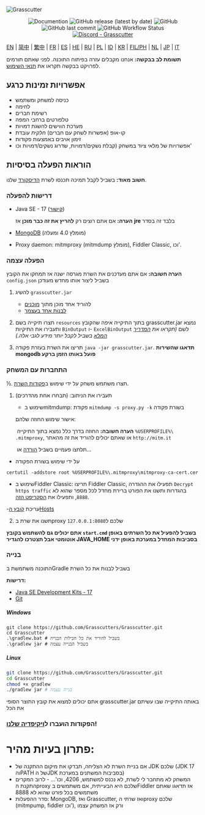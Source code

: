 ![Grasscutter](https://socialify.git.ci/Grasscutters/Grasscutter/image?description=1&forks=1&issues=1&language=1&logo=https%3A%2F%2Fs2.loli.net%2F2022%2F04%2F25%2FxOiJn7lCdcT5Mw1.png&name=1&owner=1&pulls=1&stargazers=1&theme=Light)
<div align="center"><img alt="Documention" src="https://img.shields.io/badge/Wiki-Grasscutter-blue?style=for-the-badge&link=https://github.com/Grasscutters/Grasscutter/wiki&link=https://github.com/Grasscutters/Grasscutter/wiki"> <img alt="GitHub release (latest by date)" src="https://img.shields.io/github/v/release/Grasscutters/Grasscutter?logo=java&style=for-the-badge"> <img alt="GitHub" src="https://img.shields.io/github/license/Grasscutters/Grasscutter?style=for-the-badge"> <img alt="GitHub last commit" src="https://img.shields.io/github/last-commit/Grasscutters/Grasscutter?style=for-the-badge"> <img alt="GitHub Workflow Status" src="https://img.shields.io/github/workflow/status/Grasscutters/Grasscutter/Build?logo=github&style=for-the-badge"></div>

<div align="center"><a href="https://discord.gg/T5vZU6UyeG"><img alt="Discord - Grasscutter" src="https://img.shields.io/discord/965284035985305680?label=Discord&logo=discord&style=for-the-badge"></a></div>

[EN](README.md) | [简中](README_zh-CN.md) | [繁中](README_zh-TW.md) | [FR](README_fr-FR.md) | [ES](README_es-ES.md) | [HE](README_HE.md) | [RU](README_ru-RU.md) | [PL](README_pl-PL.md) | [ID](README_id-ID.md) | [KR](README_ko-KR.md) | [FIL/PH](README_fil-PH.md) | [NL](README_NL.md) | [JP](README_ja-JP.md) | [IT](README_it-IT.md)

**תשומת לב בבקשה:** אנחנו מקבלים עזרה בפיתוח התוכנה. לפני שאתם תורמים לפרויקט בבקשה תקראו את [תנאי השימוש](https://github.com/Grasscutters/Grasscutter/blob/stable/CONTRIBUTING.md).

## אפשרויות זמינות כרגע

* כניסה למשחק ומשתמש
* לחימה
* רשימת חברים
* טלפורטים ברחבי המפה
* מערכת הווישים להשגת דמויות
* קו-אופ (אפשרות לשחק עם חברים) *חלקית* עובדת
* זימון אויבים באמצעות פקודות
* אפשרויות של מלאי ציוד במשחק (קבלת נשקים/דמויות, שדרוג נשקים/דמויות וכו'

## הוראות הפעלה בסיסיות

**חשוב מאוד:** בשביל לקבל תמיכה תכנסו לשרת [הדיסקורד](https://discord.gg/T5vZU6UyeG) שלנו.

### דרישות להפעלה

* Java SE - 17 ([קישור](https://www.oracle.com/java/technologies/javase/jdk17-archive-downloads.html))

  **הערה:** אם אתם רוצים רק **להריץ את זה כבר מוכן** אז **jre** בלבד זה בסדר

* [MongoDB](https://www.mongodb.com/try/download/community) (מומלץ 4.0 ומעלה)

* Proxy daemon: mitmproxy (mitmdump מומלץ), Fiddler Classic, וכו'.

### הפעלה עצמה

**הערה חשובה:** אם אתם מעדכנים את השרת מגרסה ישנה אז תמחקו את הקובץ `config.json` בשביל ליצור אותו מחדש מעודכן

1. להשיג `grasscutter.jar`
   - להוריד אחד מוכן מתוך [מוכנים](https://github.com/Grasscutters/Grasscutter/suites/6895963598/artifacts/267483297)
   - [לבנות אחד בעצמך](#בנייה)

2. תצרו תיקייה בשם `resources` בתוך התיקייה איפה שהקובץ grasscutter.jar נמצא ותעבירו את התיקיות `BinOutput` ו- `ExcelBinOutput` לשם *(תקראו את [המדריך המלא](https://github.com/Grasscutters/Grasscutter/wiki) בשביל לקבל יותר מידע לגבי אלה.)*

3. תריצו את השרת בעזרת פקודה `java -jar grasscutter.jar`. **תדאגו שהשירות mongodb פועל באותו הזמן ברקע**


### התחברות עם המשחק

½. תצרו משתמש משחק על ידי שימוש ב[פקודות השרת](https://github.com/Grasscutters/Grasscutter/wiki/Commands#targeting).

1. תעבירו את הניתוב: (תבחרו אחת מהדרכים)
    - שימוש בmitmdump: פקודת `mitmdump -s proxy.py -k` בשורת פקודה

    אישור שימוש החוזה שלהם:

   ​ **הערה חשובה:** החוזה בדרך כלל נמצא בתוך התיקייה `%USERPROFILE%\ .mitmproxy`, או שאתם יכולים להוריד את זה מהאתר `http://mitm.it`

   ​ תלחצו פעמיים בשביל [הורדה](https://docs.microsoft.com/en-us/skype-sdk/sdn/articles/installing-the-trusted-root-certificate#installing-a-trusted-root-certificate) או...

- על ידי שימוש בשורת הפקודה
```shell
certutil -addstore root %USERPROFILE%\.mitmproxy\mitmproxy-ca-cert.cer
```
  - שימוש בFiddler Classic: תריצו Fiddler Classic, תפעילו את ההגדרה `Decrypt https traffic` בהגדרות ותשנו את הפורט ברירת מחדל לכל מספר שהוא לא `8888`, ותפעילו את [הסקריפט הזה](https://github.lunatic.moe/fiddlerscript).



   -עריכת [קובץ הHosts](https://github.com/Grasscutters/Grasscutter/wiki/Running#traffic-route-map)

2. תשנו את שרת בproxy שלכם ל`127.0.0.1:8080`

**אתם יכולים גם להשתמש בקובץ `start.cmd` בשביל להפעיל את כל השרתים באופן אוטומטי אבל תצטרכו להגדיר JAVA_HOME בסביבות המחדל במערכת באופן ידני**


### בנייה
התוכנה משתמשת בGradle בשביל לבנות את כל השרת


**דרישות:**


- [Java SE Development Kits - 17](https://www.oracle.com/java/technologies/javase/jdk17-archive-downloads.html)
- [Git](https://git-scm.com/downloads)

##### Windows

```shell
git clone https://github.com/Grasscutters/Grasscutter.git
cd Grasscutter
.\gradlew.bat # בשביל להוריד את כל חבילות הבנייה
.\gradlew jar # בשביל הבנייה עצמה
```

##### Linux

```bash
git clone https://github.com/Grasscutters/Grasscutter.git
cd Grasscutter
chmod +x gradlew
./gradlew jar # בנייה עצמה
```

אתם יכולים למצוא את קובץ התוצר הסופי grasscutter.jar באותה התיקייה שבו עשיתם את הכל

### הפקודות הועברו ל[ויקיפדיה שלנו](https://github.com/Grasscutters/Grasscutter/wiki/Commands)!

# פתרון בעיות מהיר:

* אם בניית השרת לא הצליחה, תבדקו את מיקום ההתקנה של JDK שלכם (JDK 17 והPATH של הJDK בסביבות המשתנים במערכת)
* המשחק לא מתחבר לי לשרת, לא נכנס למשתמש, 4206, וכו'... - לרוב המקרים התקנת הproxy שלכם היא הבעייתית, אם משתמשים בFiddler אז תדאגו שאתם משתמשים בכל פורט שהוא לא 8888
* סדר ההפעלות: MongoDB, ואז Grasscutter, ואז שרתי הproxy שלכם (mitmpump, fiddler וכו'), ורק אז המשחק עצמו

